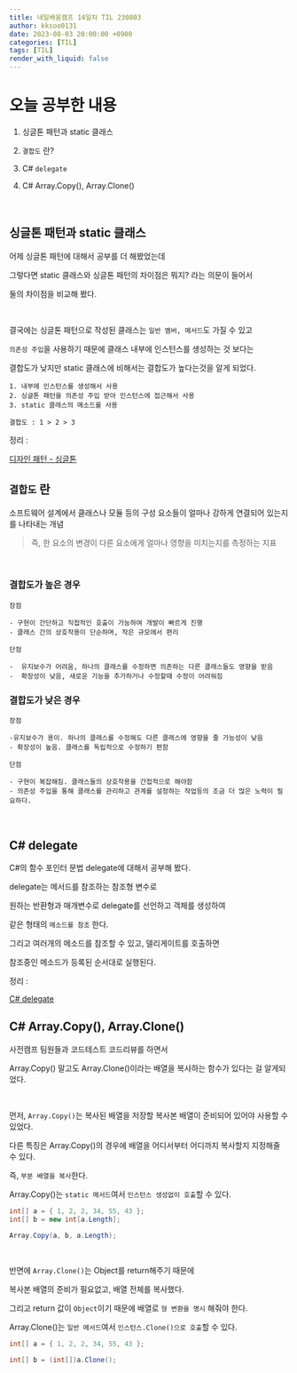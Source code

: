 ```yaml
---
title: 내일배움캠프 14일차 TIL 230803
author: kksoo0131
date: 2023-08-03 20:00:00 +0900
categories: [TIL]
tags: [TIL]
render_with_liquid: false
---
```


# 오늘 공부한 내용

1. 싱글톤 패턴과 static 클래스

2. `결합도` 란?

3. C# `delegate`

4. C# Array.Copy(), Array.Clone()
<br/>

## 싱글톤 패턴과 static 클래스

어제 싱글톤 패턴에 대해서 공부를 더 해봤었는데

그렇다면 static 클래스와 싱글톤 패턴의 차이점은 뭐지? 라는 의문이 들어서

둘의 차이점을 비교해 봤다.

<br/>

결국에는 싱글톤 패턴으로 작성된 클래스는 `일반 멤버, 메서드`도 가질 수 있고

`의존성 주입`을 사용하기 때문에 클래스 내부에 인스턴스를 생성하는 것 보다는 

결합도가 낮지만 static 클래스에 비해서는 결합도가 높다는것을 알게 되었다.

    1. 내부에 인스턴스를 생성해서 사용
    2. 싱글톤 패턴을 의존성 주입 받아 인스턴스에 접근해서 사용
    3. static 클래스의 메소드를 사용

    결합도 : 1 > 2 > 3


정리 : 

[디자인 패턴 - 싱글톤](https://kksoo0131.github.io/posts/esignPattern-1/)

## `결합도` 란

소프트웨어 설계에서 클래스나 모듈 등의 구성 요소들이 얼마나 강하게 연결되어 있는지를 나타내는 개념

> 즉, 한 요소의 변경이 다른 요소에게 얼마나 영향을 미치는지를 측정하는 지표

<br />

### 결합도가 높은 경우

`장점`
    
    - 구현이 간단하고 직접적인 호출이 가능하여 개발이 빠르게 진행
    - 클래스 간의 상호작용이 단순하며, 작은 규모에서 편리

`단점`

    -  유지보수가 어려움, 하나의 클래스를 수정하면 의존하는 다른 클래스들도 영향을 받음
    -  확장성이 낮음, 새로운 기능을 추가하거나 수정할때 수정이 어려워짐

### 결합도가 낮은 경우

`장점`

    -유지보수가 용이. 하나의 클래스를 수정해도 다른 클래스에 영향을 줄 가능성이 낮음
    - 확장성이 높음. 클래스를 독립적으로 수정하기 편함

`단점`

    - 구현이 복잡해짐. 클래스들의 상호작용을 간접적으로 해야함
    - 의존성 주입을 통해 클래스를 관리하고 관계를 설정하는 작업등의 조금 더 많은 노력이 필요하다.

<br />

## C# delegate

C#의 함수 포인터 문법 delegate에 대해서 공부해 봤다.

delegate는 메서드를 참조하는 참조형 변수로 

원하는 반환형과 매개변수로 delegate를 선언하고 객체를 생성하여

같은 형태의 `메소드를 참조` 한다.

그리고 여러개의 메소드를 참조할 수 있고, 델리게이트를 호출하면

참조중인 메소드가 등록된 순서대로 실행된다.

정리 : 

[C# delegate](https://kksoo0131.github.io/posts/CSharp-7/)


## C# Array.Copy(), Array.Clone()

사전캠프 팀원들과 코드테스트 코드리뷰를 하면서

Array.Copy() 말고도 Array.Clone()이라는 배열을 복사하는 함수가 있다는 걸 알게되었다.

<br/>

먼저, `Array.Copy()`는 복사된 배열을 저장할 복사본 배열이 준비되어 있어야 사용할 수 있었다.

다른 특징은 Array.Copy()의 경우에 배열을 어디서부터 어디까지 복사할지 지정해줄 수 있다.

즉, `부분 배열을 복사`한다.

Array.Copy()는 `static 메서드`여서 `인스턴스 생성없이 호출`할 수 있다.

```cs
int[] a = { 1, 2, 2, 34, 55, 43 };
int[] b = new int[a.Length];

Array.Copy(a, b, a.Length);
```

<br/>

반면에 `Array.Clone()`는 Object를 return해주기 때문에

복사본 배열의 준비가 필요없고, 배열 전체를 복사했다.

그리고 return 값이 `Object`이기 때문에 배열로 `형 변환을 명시` 해줘야 한다.

Array.Clone()는 `일반 메서드`여서 `인스턴스.Clone()으로 호출`할 수 있다.


```cs
int[] a = { 1, 2, 2, 34, 55, 43 };

int[] b = (int[])a.Clone();
```